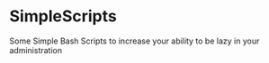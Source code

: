 # SimpleScripts
Some Simple Bash Scripts to increase your ability to be lazy in your administration

